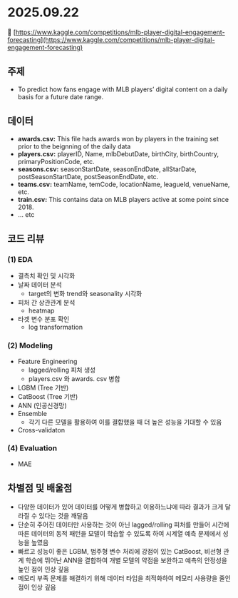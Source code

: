 # 2025.09.22

🔗 [https://www.kaggle.com/competitions/mlb-player-digital-engagement-forecasting](https://www.kaggle.com/competitions/mlb-player-digital-engagement-forecasting)

## 주제

- To predict how fans engage with MLB players’ digital content on a daily basis for a future date range.

## 데이터

- **awards.csv:** This file hads awards won by players in the training set prior to the beignning of the daily data
- **players.csv:** playerID, Name, mlbDebutDate, birthCity, birthCountry, primaryPositionCode, etc.
- **seasons.csv:** seasonStartDate, seasonEndDate, allStarDate, postSeasonStartDate, postSeasonEndDate, etc.
- **teams.csv:** teamName, temCode, locationName, leagueId, venueName, etc.
- **train.csv:** This contains data on MLB players active at some point since 2018.
- … etc

## 코드 리뷰

### (1) EDA

- 결측치 확인 및 시각화
- 날짜 데이터 분석
    - target의 변화 trend와 seasonality 시각화
- 피처 간 상관관계 분석
    - heatmap
- 타겟 변수 분포 확인
    - log transformation

### **(2) Modeling**

- Feature Engineering
    - lagged/rolling 피처 생성
    - players.csv 와 awards. csv 병합
- LGBM (Tree 기반)
- CatBoost (Tree 기반)
- ANN (인공신경망)
- Ensemble
    - 각기 다른 모델을 활용하여 이를 결합했을 때 더 높은 성능을 기대할 수 있음
- Cross-validaton

### (4) Evaluation

- MAE

## 차별점 및 배울점

- 다양한 데이터가 있어 데이터를 어떻게 병합하고 이용하느냐에 따라 결과가 크게 달라질 수 있다는 것을 깨달음
- 단순히 주어진 데이터만 사용하는 것이 아닌 lagged/rolling 피처를 만들어 시간에 따른 데이터의 동적 패턴을 모델이 학습할 수 있도록 하여 시계열 예측 문제에서 성능을 높였음
- 빠르고 성능이 좋은 LGBM, 범주형 변수 처리에 강점이 있는 CatBoost, 비선형 관계 학습에 뛰어난 ANN을 결합하여 개별 모델의 약점을 보완하고 예측의 안정성을 높인 점이 인상 깊음
- 메모리 부족 문제를 해결하기 위해 데이터 타입을 최적화하여 메모리 사용량을 줄인 점이 인상 깊음